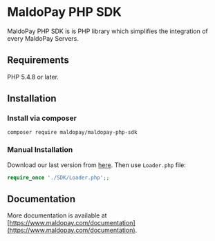 # MaldoPay PHP SDK
MaldoPay PHP SDK is is PHP library which simplifies the integration of every MaldoPay Servers.

## Requirements

PHP 5.4.8 or later.

## Installation

### Install via composer
```
composer require maldopay/maldopay-php-sdk
```

### Manual Installation

Download our last version from [here](https://github.com/MaldoPay/MaldoPay-PHP-SDK/releases). Then use `Loader.php` file:

```php
require_once './SDK/Loader.php';;
```

## Documentation

More documentation is available at [https://www.maldopay.com/documentation](https://www.maldopay.com/documentation).

